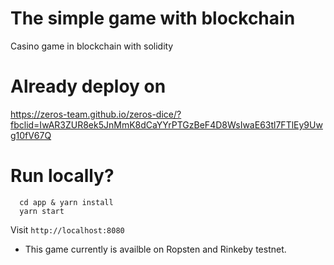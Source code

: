 # The simple game with blockchain
Casino game in blockchain with solidity

# Already deploy on
https://zeros-team.github.io/zeros-dice/?fbclid=IwAR3ZUR8ek5JnMmK8dCaYYrPTGzBeF4D8WsIwaE63tl7FTlEy9Uwg10fV67Q

# Run locally?
  ```
    cd app & yarn install
    yarn start
  ```
  Visit `http://localhost:8080`

  - This game currently is availble on Ropsten and Rinkeby testnet.
